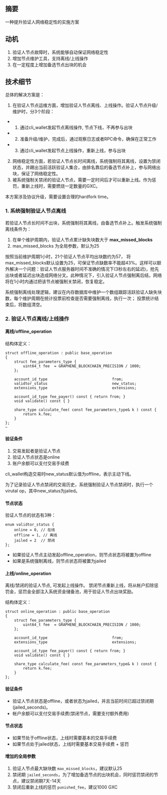 ## 摘要
一种提升验证人网络稳定性的实施方案

## 动机
1. 验证人节点故障时，系统能够自动保证网络稳定性
2. 增加节点维护工具，支持离线/上线操作
3. 在一定程度上增加备选节点出块的机会

## 技术细节
总体的解决方案是：
1. 在验证人节点运维方面，增加验证人节点离线、上线操作。验证人节点升级/维护时，分3个阶段：
 * 1) 通过cli_wallet发起节点离线操作, 节点下线，不再参与出块
 * 2) 准备升级/维护，完成后，通过观察日志或者RPC命令，确保在正常工作
 * 3) 通过cli_wallet发起节点上线操作，重新上线，参与出块
2. 网络稳定性方面，若验证人节点长时间离线，系统强制将其离线，设置为禁闭状态，并踢出当前活跃验证人集合，由排名靠后的备选节点补上，参与网络出块，保证了网络稳定性。
3. 被系统强制关禁闭的验证人节点，需要一定时间后才可以重新上线。作为惩罚，重新上线时，需要燃烧一定数量的GXC。

本方案涉及协议升级，需要设置合理的hardfork time。

### 1. 系统强制验证人节点离线
若验证人节点长时间不出块，系统强制将其离线，由备选节点补上。触发系统强制离线条件为：

1. 在单个维护周期内，验证人节点累计缺失块数大于 **max_missed_blocks**
2. max_missed_blocks 为全局参数，默认为25

按照当前维护周期1小时，21个验证人节点平均出块数约为57， 将max_missed_blocks默认设置为25，可保证节点缺数率不能超43%。这样可以额外解决一个问题：验证人节点服务器时间不准确的情况下(3秒左右的延迟)，抢先出块或者延迟出块造成网络分叉。此种情况下，引入验证人节点强制离后结，网络将在1小时内通过把该节点被强制关禁闭，恢复稳定。

系统强制离线处理逻辑，建议在内存数据库中维护一个数组跟踪活跃验证人缺失块数，每个维护周期在统计投票前检查是否需要强制离线，执行一次； 投票统计结束后，将数组清空。

### 2. 验证人节点离线/上线操作

#### 离线/offline_operation
结构体定义：
```
struct offline_operation : public base_operation
{
    struct fee_parameters_type {
        uint64_t fee  = GRAPHENE_BLOCKCHAIN_PRECISION / 1000;
    };  

    account_id_type                             from;
    validtor_status                             new_status;
    extensions_type                             extensions;

    account_id_type fee_payer() const { return from; }
    void validate() const { } 

    share_type calculate_fee( const fee_parameters_type& k ) const {
        return k.fee;
    }   
};
~      
```

#### 验证条件
1. 交易发起者是验证人节点
2. 验证人节点状态是online
3. 账户余额可以支付交易手续费

cli_wallet构造交易时new_status默认值为offline，表示主动下线。

为了记录验证人节点禁闭的交易历史，系统强制验证人节点禁闭时，执行一个virutal op，其中new_status为jailed。

#### 节点状态
验证人节点的状态有3种：
```
enum validtor_status {
    online = 0, // 在线
    offline = 1, // 离线
    jailed = 2  // 禁闭
};
```
* 如果验证人节点主动发起offline_operation，则节点状态将被置为offline
* 如果是系统强制离线，则节点状态将被置为jailed


#### 上线/online_operation
离线/禁闭的验证人节点, 可发起上线操作。 禁闭节点重新上线，将从帐户扣除惩罚金，惩罚金全部注入系统资金储备池，用于验证人节点出块奖励。

结构体定义：
```
struct online_operation : public base_operation
{
    struct fee_parameters_type {
        uint64_t fee  = GRAPHENE_BLOCKCHAIN_PRECISION / 1000;
    };  

    account_id_type                             from;
    extensions_type                             extensions;

    account_id_type fee_payer() const { return from; }
    void validate() const { } 

    share_type calculate_fee( const fee_parameters_type& k ) const {
        return k.fee;
    }   
};
```

#### 验证条件
* 验证人节点状态是offline，或者状态为jailed，并且当前时间已超过禁闭期(jailed_seconds)。
* 帐户余额可以支付交易手续费(禁闭节点，需要支付额外费用)

#### 节点状态
* 如果节处于offline状态，上线时需要基本的交易手续费
* 如果节点处于jailed状态，上线时需要基本交易手续费 + 惩罚


#### 增加的全局参数

1. 验证人节点最大缺块数 ```max_missed_blocks```，建议默认25
2. 禁闭期 ```jailed_seconds```，为了增加备选节点的出块机会，同时惩罚禁闭的节点，建议禁闭期7天-14天
3. 禁闭后重新上线的惩罚 ```punished_fee```，建议1000 GXC
